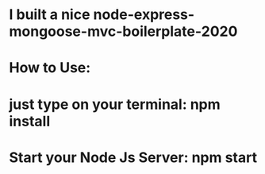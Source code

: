 # I built a nice node-express-mongoose-mvc-boilerplate-2020

# How to Use:
# just type on your terminal: npm install

# Start your Node Js Server: npm start

